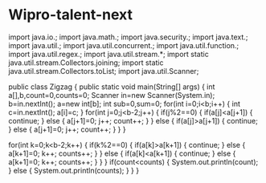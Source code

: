 # Wipro-talent-next
import java.io.; import java.math.; import java.security.; import java.text.; import java.util.; import java.util.concurrent.; import java.util.function.; import java.util.regex.; import java.util.stream.*; import static java.util.stream.Collectors.joining; import static java.util.stream.Collectors.toList; import java.util.Scanner;

public class Zigzag { public static void main(String[] args) { int a[],b,count=0,counts=0; Scanner in=new Scanner(System.in); b=in.nextInt(); a=new int[b]; int sub=0,sum=0; for(int i=0;i<b;i++) { int c=in.nextInt(); a[i]=c; } for(int j=0;j<b-2;j++) { if(j%2==0) { if(a[j]<a[j+1]) { continue; } else { a[j+1]=0; j++; count++; } } else { if(a[j]>a[j+1]) { continue; } else { a[j+1]=0; j++; count++; } } }

for(int k=0;k<b-2;k++) { if(k%2==0) { if(a[k]>a[k+1]) { continue; } else { a[k+1]=0; k++; counts++; } } else { if(a[k]<a[k+1]) { continue; } else { a[k+1]=0; k++; counts++; } } } if(count<counts) { System.out.println(count); } else { System.out.println(counts); } } }
